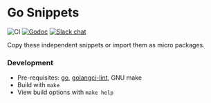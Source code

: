 # Go Snippets

![CI](https://github.com/foxygoat/s/workflows/ci/badge.svg?branch=master)
[![Godoc](https://img.shields.io/badge/godoc-ref-blue)](https://pkg.go.dev/foxygo.at/s)
[![Slack chat](https://img.shields.io/badge/slack-gophers-795679?logo=slack)](https://app.slack.com/client/T029RQSE6/C011LKH21HC)

Copy these independent snippets or import them as micro packages.

### Development

-   Pre-requisites: [go](https://golang.org/doc/go1.14), [golangci-lint](https://github.com/golangci/golangci-lint/releases/tag/v1.24.0), GNU make
-   Build with `make`
-   View build options with `make help`
